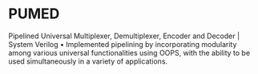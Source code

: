 # PUMED
Pipelined Universal Multiplexer, Demultiplexer, Encoder and Decoder | System Verilog 
• Implemented pipelining by incorporating modularity among various universal functionalities using OOPS, with the ability to be used simultaneously in a variety of applications.
